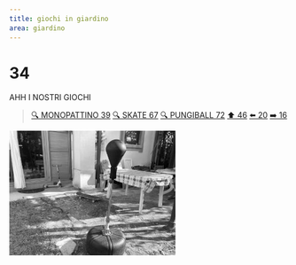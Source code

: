 ```yaml
---
title: giochi in giardino
area: giardino
---
```

# 34
AHH I NOSTRI GIOCHI

> [🔍 MONOPATTINO 39](39-giardino-monopattino.md)
> [🔍 SKATE 67](67-giardino-skate.md)
> [🔍 PUNGIBALL 72](72-giardino-pungiball.md)
> [⬆️ 46](46-camerina-scrivania.md)
> [⬅️ 20](20-giardino-prato.md)
> [➡️ 16](16-giardino-tavolo.md)

![foto_150](../_assets/preview/foto_150.jpg)
